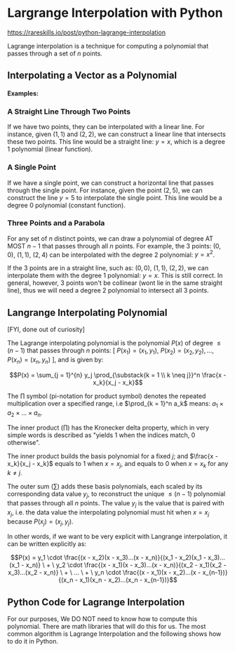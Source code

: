 # Largrange Interpolation with Python
https://rareskills.io/post/python-lagrange-interpolation

Lagrange interpolation is a technique for computing a polynomial that passes through a set of $n$ points.

## Interpolating a Vector as a Polynomial

#### Examples:

### A Straight Line Through Two Points
If we have two points, they can be interpolated with a linear line. For instance, given $(1, 1)$ and $(2, 2)$, we can construct a linear line that intersects these two points. This line would be a straight line: $y = x$, which is a degree $1$ polynomial (linear function).

### A Single Point
If we have a single point, we can construct a horizontal line that passes through the single point. For instance, given the point $(2, 5)$, we can construct the line $y = 5$ to interpolate the single point. This line would be a degree $0$ polynomial (constant function).

### Three Points and a Parabola
For any set of $n$ distinct points, we can draw a polynomial of degree AT MOST $n-1$ that passes through all $n$ points. For example, the $3$ points: $(0, 0)$, $(1, 1)$, $(2, 4)$ can be interpolated with the degree $2$ polynomial: $y = x^{2}$.

If the $3$ points are in a straight line, such as: $(0, 0)$, $(1, 1)$, $(2, 2)$, we can interpolate them with the degree $1$ polynomial: $y = x$. This is still correct. In general, however, $3$ points won't be collinear (wont lie in the same straight line), thus we will need a degree $2$ polynomial to intersect all $3$ points.

## Langrange Interpolating Polynomial
[FYI, done out of curiosity]

The Lagrange interpolating polynomial is the polynomial $P(x)$ of degree $\le (n-1)$ that passes through $n$ points: $[ \ P(x_1) = (x_1, y_1), \ P(x_2) = (x_2, y_2), ..., P(x_n) = (x_n, y_n) \ ]$, and is given by:

```math
P(x) = 
\sum_{j = 1}^{n} y_j
\prod_{\substack{k = 1 \\ k \neq j}}^n
\frac{x - x_k}{x_j - x_k}
```

The $\prod$ symbol (pi-notation for product symbol) denotes the repeated multiplication over a specified range, i.e $\prod_{k = 1}^n a_k$ means: $a_1 \times a_2 \times ... \times a_n$.

The inner product ($\prod$) has the Kronecker delta property, which in very simple words is described as "yields 1 when the indices match, 0 otherwise".

The inner product builds the basis polynomial for a fixed $j$; and $\frac{x - x_k}{x_j - x_k}$ equals to $1$ when $x = x_j$, and equals to $0$ when $x = x_k$ for any $k \neq j$.

The outer sum ($\sum$) adds these basis polynomials, each scaled by its corresponding data value $y_j$, to reconstruct the unique $\le (n - 1)$ polynomial that passes through all $n$ points. The value $y_j$ is the value that is paired with $x_j$, i.e. the data value the interpolating polynomial must hit when $x = x_j$ because $P(x_j) = (x_j, y_j)$.

In other words, if we want to be very explicit with Langrange interpolation, it can be written explicitly as:

```math
P(x) = 
y_1 \cdot \frac{(x - x_2)(x - x_3)...(x - x_n)}{(x_1 - x_2)(x_1 - x_3)...(x_1 - x_n)} \ + \
y_2 \cdot \frac{(x - x_1)(x - x_3)...(x - x_n)}{(x_2 - x_1)(x_2 - x_3)...(x_2 - x_n)} \ + \
... \ + \
y_n \cdot \frac{(x - x_1)(x - x_2)...(x - x_{n-1})}{(x_n - x_1)(x_n - x_2)...(x_n - x_{n-1})}
```

## Python Code for Lagrange Interpolation
For our purposes, We DO NOT need to know how to compute this polynomial. There are math libraries that will do this for us. The most common algorithm is Lagrange Interpolation and the following shows how to do it in Python.